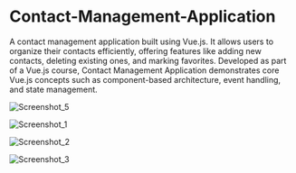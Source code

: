 # Contact-Management-Application


A contact management application built using Vue.js. It allows users to organize their contacts efficiently, offering features like adding new contacts, deleting existing ones, and marking favorites. Developed as part of a Vue.js course, Contact Management Application demonstrates core Vue.js concepts such as component-based architecture, event handling, and state management.


![Screenshot_5](https://github.com/DimitraKonstantinidou/Contact-Management-Application/assets/147081941/33bed263-256a-46d6-8ff5-d59ff1fb912b)

![Screenshot_1](https://github.com/DimitraKonstantinidou/Contact-Management-Application/assets/147081941/03e63ad6-a83d-4a42-98b8-185ee547f5c6)


![Screenshot_2](https://github.com/DimitraKonstantinidou/Contact-Management-Application/assets/147081941/d6c320e6-f66d-4228-9195-3ad13770d24b)

![Screenshot_3](https://github.com/DimitraKonstantinidou/Contact-Management-Application/assets/147081941/40e85375-3b5f-4e57-88ed-40ee2fa4f854)
